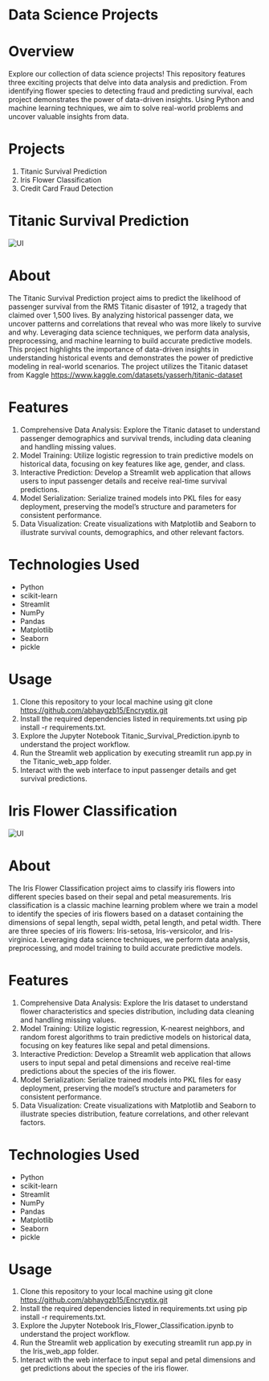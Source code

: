 # Data Science Projects
# Overview
Explore our collection of data science projects! This repository features three exciting projects that delve into data analysis and prediction. From identifying flower species to detecting fraud and predicting survival, each project demonstrates the power of data-driven insights. Using Python and machine learning techniques, we aim to solve real-world problems and uncover valuable insights from data.

# Projects
1. Titanic Survival Prediction
2. Iris Flower Classification
3. Credit Card Fraud Detection

# Titanic Survival Prediction
![UI](https://github.com/abhaygzb15/Encryptix/assets/121966946/f18c00d9-1a09-4713-a7d3-2a7c807c5d0f)

# About
The Titanic Survival Prediction project aims to predict the likelihood of passenger survival from the RMS Titanic disaster of 1912, a tragedy that claimed over 1,500 lives. By analyzing historical passenger data, we uncover patterns and correlations that reveal who was more likely to survive and why. Leveraging data science techniques, we perform data analysis, preprocessing, and machine learning to build accurate predictive models. This project highlights the importance of data-driven insights in understanding historical events and demonstrates the power of predictive modeling in real-world scenarios.
The project utilizes the Titanic dataset from Kaggle https://www.kaggle.com/datasets/yasserh/titanic-dataset

# Features
1. Comprehensive Data Analysis: Explore the Titanic dataset to understand passenger demographics and survival trends, including data cleaning and handling missing values.
2. Model Training: Utilize logistic regression to train predictive models on historical data, focusing on key features like age, gender, and class.
3. Interactive Prediction: Develop a Streamlit web application that allows users to input passenger details and receive real-time survival predictions.
4. Model Serialization: Serialize trained models into PKL files for easy deployment, preserving the model’s structure and parameters for consistent performance.
5. Data Visualization: Create visualizations with Matplotlib and Seaborn to illustrate survival counts, demographics, and other relevant factors.

# Technologies Used
- Python
- scikit-learn
- Streamlit
- NumPy
- Pandas
- Matplotlib
- Seaborn
- pickle

# Usage
1) Clone this repository to your local machine using git clone https://github.com/abhaygzb15/Encryptix.git
2) Install the required dependencies listed in requirements.txt using pip install -r requirements.txt.
3) Explore the Jupyter Notebook Titanic_Survival_Prediction.ipynb to understand the project workflow.
4) Run the Streamlit web application by executing streamlit run app.py in the Titanic_web_app folder.
5) Interact with the web interface to input passenger details and get survival predictions.





# Iris Flower Classification
![UI](https://github.com/abhaygzb15/Encryptix/assets/121966946/066ea539-c827-4471-9cb8-a0cfcc2bc43a)

# About
The Iris Flower Classification project aims to classify iris flowers into different species based on their sepal and petal measurements. Iris classification is a classic machine learning problem where we train a model to identify the species of iris flowers based on a dataset containing the dimensions of sepal length, sepal width, petal length, and petal width. There are three species of iris flowers: Iris-setosa, Iris-versicolor, and Iris-virginica. Leveraging data science techniques, we perform data analysis, preprocessing, and model training to build accurate predictive models.

# Features
1. Comprehensive Data Analysis: Explore the Iris dataset to understand flower characteristics and species distribution, including data cleaning and handling missing values.
2. Model Training: Utilize logistic regression, K-nearest neighbors, and random forest algorithms to train predictive models on historical data, focusing on key features like sepal and petal dimensions.
3. Interactive Prediction: Develop a Streamlit web application that allows users to input sepal and petal dimensions and receive real-time predictions about the species of the iris flower.
4. Model Serialization: Serialize trained models into PKL files for easy deployment, preserving the model’s structure and parameters for consistent performance.
5. Data Visualization: Create visualizations with Matplotlib and Seaborn to illustrate species distribution, feature correlations, and other relevant factors.

# Technologies Used
- Python
- scikit-learn
- Streamlit
- NumPy
- Pandas
- Matplotlib
- Seaborn
- pickle

# Usage
1) Clone this repository to your local machine using git clone https://github.com/abhaygzb15/Encryptix.git
2) Install the required dependencies listed in requirements.txt using pip install -r requirements.txt.
3) Explore the Jupyter Notebook Iris_Flower_Classification.ipynb to understand the project workflow.
4) Run the Streamlit web application by executing streamlit run app.py in the Iris_web_app folder.
5) Interact with the web interface to input sepal and petal dimensions and get predictions about the species of the iris flower.


